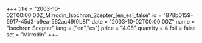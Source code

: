 +++
title = "2003-10-02T00:00:00Z_Mirrodin_Isochron_Scepter_[en_es]_false"
id = "878b0159-6917-45d3-b9ea-562ac49f0b8f"
date = "2003-10-02T00:00:00Z"
name = "Isochron Scepter"
lang = ["en","es"]
price = "4.08"
quantity = 4
foil = false
set = "Mirrodin"
+++
